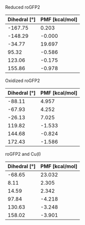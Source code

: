 Reduced roGFP2

| Dihedral [°] | PMF [kcal/mol] |
|-----------|-----------|
| -167.75 | 0.203 |
| -148.29 | -0.000 |
| -34.77 | 19.697 |
| 95.32 | -0.586 |
| 123.06 | -0.175 |
| 155.86 | -0.978 |

Oxidized roGFP2

| Dihedral [°] | PMF [kcal/mol] |
|-----------|-----------|
| -88.11 | 4.957 |
| -67.93 | 4.252 |
| -26.13 | 7.025 |
| 119.82 | -1.533 |
| 144.68 | -0.824 |
| 172.43 | -1.586 |

roGFP2 and Cu(I)

| Dihedral [°] | PMF [kcal/mol] |
|-----------|-----------|
| -68.65 | 23.032 |
| 8.11 | 2.305 |
| 14.59 | 2.342 |
| 97.84 | -4.218 |
| 130.63 | -3.248 |
| 158.02 | -3.901 |
